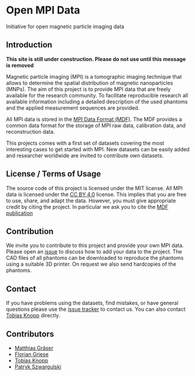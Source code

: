 # Open MPI Data

Initiative for open magnetic particle imaging data

## Introduction

**This site is still under construction. Please do not use until this message is removed**

Magnetic particle imaging (MPI) is a tomographic imaging technique that allows
to determine the spatial distribution of magnetic nanoparticles (MNPs). The aim
of this project is to provide MPI data that are freely available for the research
community. To facilitate reproducible research all available
information including a detailed description of the used phantoms and the applied
measurement sequences are provided.

All MPI data is stored in the [MPI Data Format (MDF)](https://github.com/MagneticParticleImaging/MDF).
The MDF provides a common data format for the storage of MPI raw data, calibration data,
and reconstruction data.

This projects comes with a first set of datasets covering the most interesting
cases to get started with MPI. New datasets can be easily added and researcher worldwide
are invited to contribute own datasets.

## License / Terms of Usage

The source code of this project is licensed under the MIT license. All MPI data is licensed
under the [CC BY 4.0](https://creativecommons.org/licenses/by/4.0/) license. This implies that
you are free to use, share, and adapt the data. However, you must give appropriate credit by citing the project. In particular we ask you to cite the [MDF publication](http://arxiv.org/abs/1602.06072)

## Contribution

We invite you to contribute to this project and provide your own MPI data. Please open an
[issue](https://github.com/MagneticParticleImaging/OpenMPIData.jl/issues) to discuss how to add your data to the project. The CAD files of all phantoms can be downloaded to reproduce the phantoms using a suitable 3D printer. On request we also send hardcopies of the phantoms.

## Contact

If you have problems using the datasets, find mistakes, or have general questions please use
the [issue tracker](https://github.com/MagneticParticleImaging/OpenMPIData.jl/issues) to contact us.
You can also contact [Tobias Knopp](https://www.tuhh.de/ibi/people/tobias-knopp.html) directly.

## Contributors

* [Matthias Gräser](https://www.tuhh.de/ibi/people/matthias-graeser.html)
* [Florian Griese](https://www.tuhh.de/ibi/people/florian-griese.html)
* [Tobias Knopp](https://www.tuhh.de/ibi/people/tobias-knopp-head-of-institute.html)
* [Patryk Szwargulski](https://www.tuhh.de/ibi/people/patryk-szwargulski.html)
